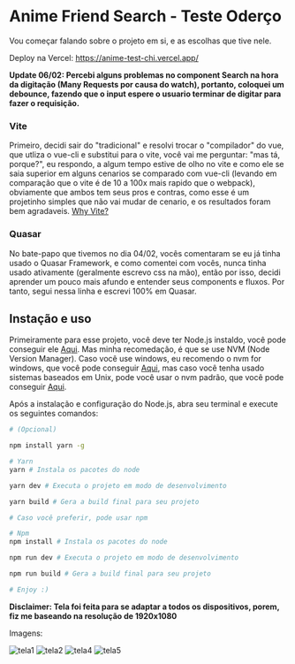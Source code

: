 # Anime Friend Search - Teste Oderço

Vou começar falando sobre o projeto em si, e as escolhas que tive nele.

Deploy na Vercel: https://anime-test-chi.vercel.app/

**Update 06/02: Percebi alguns problemas no component Search na hora da digitação (Many Requests por causa do watch), portanto, coloquei um debounce, fazendo que o input espere o usuario terminar de digitar para fazer o requisição.**

### Vite

Primeiro, decidi sair do "tradicional" e resolvi trocar o "compilador" do vue, que utliza o vue-cli e substitui para o vite, você vai me perguntar: "mas tá, porque?", eu respondo, a algum tempo estive de olho no vite e como ele se saia superior em alguns cenarios se comparado com vue-cli (levando em comparação que o vite é de 10 a 100x mais rapido que o webpack), obviamente que ambos tem seus pros e contras, como esse é um projetinho simples que não vai mudar de cenario, e os resultados foram bem agradaveis. [Why Vite?]([asd](https://vitejs.dev/guide/why.html))

### Quasar

No bate-papo que tivemos no dia 04/02, vocês comentaram se eu já tinha usado o Quasar Framework, e como comentei com vocês, nunca tinha usado ativamente (geralmente escrevo css na mão), então por isso, decidi aprender um pouco mais afundo e entender seus components e fluxos. Por tanto, segui nessa linha e escrevi 100% em Quasar.


## Instação e uso

Primeiramente para esse projeto, você deve ter Node.js instaldo, você pode conseguir ele [Aqui](https://nodejs.org/). Mas minha recomedação, é que se use NVM (Node Version Manager). Caso você use windows, eu recomendo o nvm for windows, que você pode conseguir [Aqui](https://github.com/coreybutler/nvm-windows), mas caso você tenha usado sistemas baseados em Unix, pode você usar o nvm padrão, que você pode conseguir [Aqui](https://github.com/nvm-sh/nvm).

Após a instalação e configuração do Node.js, abra seu terminal e execute os seguintes comandos:
```bash
# (Opcional)

npm install yarn -g

# Yarn
yarn # Instala os pacotes do node

yarn dev # Executa o projeto em modo de desenvolvimento

yarn build # Gera a build final para seu projeto

# Caso você preferir, pode usar npm

# Npm
npm install # Instala os pacotes do node

npm run dev # Executa o projeto em modo de desenvolvimento

npm run build # Gera a build final para seu projeto

# Enjoy :)
```

**Disclaimer: Tela foi feita para se adaptar a todos os dispositivos, porem, fiz me baseando na resolução de 1920x1080**

Imagens:

![tela1](https://user-images.githubusercontent.com/44671356/152660609-690c491e-0074-4f3c-a8c5-0d305a920233.png)
![tela2](https://user-images.githubusercontent.com/44671356/152660612-8782471b-e42c-48c4-9025-82bb883efb35.png)
![tela4](https://user-images.githubusercontent.com/44671356/152660613-cfd3f30f-2579-4339-a3c7-e63ae5e2065e.png)
![tela5](https://user-images.githubusercontent.com/44671356/152660615-7094a276-9dd5-4d8b-8ddf-c2361ca1790d.png)
